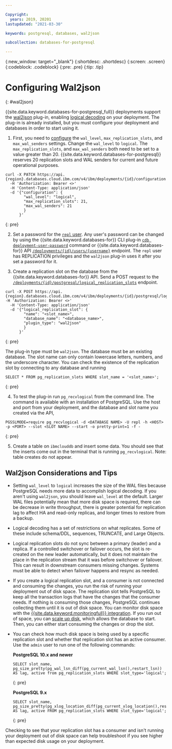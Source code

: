 ```yaml
---

Copyright:
  years: 2019, 20201
lastupdated: "2021-03-30"

keywords: postgresql, databases, wal2json

subcollection: databases-for-postgresql

---
```


{:new_window: target="_blank"}
{:shortdesc: .shortdesc}
{:screen: .screen}
{:codeblock: .codeblock}
{:pre: .pre}
{:tip: .tip}

# Configuring Wal2json
{: #wal2json}
   
{{site.data.keyword.databases-for-postgresql_full}} deployments support the [wal2json](https://github.com/eulerto/wal2json) plug-in, enabling [logical decoding](https://www.postgresql.org/docs/current/logicaldecoding-explanation.html) on your deployment. The plug-in is already installed, but you must configure your deployment and databases in order to start using it.
   
1. First, you need to [configure](/docs/databases-for-postgresql?topic=databases-for-postgresql-changing-configuration) the `wal_level`, `max_replication_slots`, and `max_wal_senders` settings. Change the `wal_level` to `logical`. The `max_replication_slots`, and `max_wal_senders` both need to be set to a value greater than 20. {{site.data.keyword.databases-for-postgresql}} reserves 20 replication slots and WAL senders for current and future operational purposes.
  ```
  curl -X PATCH https://api.{region}.databases.cloud.ibm.com/v4/ibm/deployments/{id}/configuration 
    -H 'Authorization: Bearer <>'
    -H 'Content-Type: application/json'
    -d '{"configuration": {
          "wal_level": "logical",
          "max_replication_slots": 21,
          "max_wal_senders": 21
          }
        }'
  ```
  {: pre}
   
2. Set a password for the [`repl` user](/docs/databases-for-postgresql?topic=databases-for-postgresql-user-management#the-repl-user). Any user's password can be changed by using the {{site.data.keyword.databases-for}} CLI plug-in [`cdb deployment-user-password`](/docs/databases-cli-plugin?topic=databases-cli-plugin-cdb-reference#deployment-user-password) command or {{site.data.keyword.databases-for}} API [`/deployments/{id}/users/{username}`](https://cloud.ibm.com/apidocs/cloud-databases-api#set-database-level-user-s-password) endpoint. The `repl` user has REPLICATION privileges and the `wal2json` plug-in uses it after you set a password for it.
   
3. Create a replication slot on the database from the {{site.data.keyword.databases-for}} API. Send a POST request to the [`/deployments/{id}/postgresql/logical_replication_slots`](https://cloud.ibm.com/apidocs/cloud-databases-api#create-a-new-logical-replication-slot) endpoint.
  ```
  curl -X POST https://api.{region}.databases.cloud.ibm.com/v4/ibm/deployments/{id}/postgresql/logical_replication_slots   -H 'Authorization: Bearer <>'
    -H 'Content-Type: application/json' 
    -d '{"logical_replication_slot": {
          "name": "<slot_name>",
          "database_name": "<database_name>",
          "plugin_type": "wal2json"
          }
        }'
  ```
  {: pre}
   
The plug-in type must be `wal2json`. The database must be an existing database. The slot name can only contain lowercase letters, numbers, and the underscore character. You can check the existence of the replication slot by connecting to any database and running 
  ```
  SELECT * FROM pg_replication_slots WHERE slot_name = '<slot_name>';
  ```
  {: pre}
   
4. To test the plug-in run `pg_recvlogical` from the command line. The command is available with an installation of PostgreSQL. Use the host and port from your deployment, and the database and slot name you created via the API,
  ```
  PGSSLMODE=require pg_recvlogical -d <DATABASE NAME> -U repl -h <HOST> -p <PORT> --slot <SLOT NAME> --start -o pretty-print=1 -f -
  ```
  {: pre}
   
5. Create a table on `ibmclouddb` and insert some data. You should see that the inserts come out in the terminal that is running `pg_recvlogical`. Note: table creates do not appear.
   
## Wal2json Considerations and Tips
   
- Setting `wal_level` to `logical` increases the size of the WAL files because PostgreSQL needs more data to accomplish logical decoding. If you aren't using `wal2json`, you should leave `wal_level` at the default. Larger WAL files potentially mean that more disk space is required, there can be decrease in write throughput, there is greater potential for replication lag to affect HA and read-only replicas, and longer times to restore from a backup.
   
- Logical decoding has a set of restrictions on what replicates. Some of these include schema/DDL, sequences, TRUNCATE, and Large Objects.
   
- Logical replication slots do not sync between a primary (leader) and a replica. If a controlled switchover or failover occurs, the slot is re-created on the new leader automatically, but it does not maintain the place in the replication stream that it was before switchover or failover. This can result in downstream consumers missing changes. Systems must be able to detect when failover happens and resync as needed.
   
- If you create a logical replication slot, and a consumer is not connected and consuming the changes, you run the risk of running your deployment out of disk space. The replication slot tells PostgreSQL to keep all the transaction logs that have the changes that the consumer needs. If nothing is consuming those changes, PostgreSQL continues collecting them until it is out of disk space. You can monitor disk space with the [{{site.data.keyword.monitoringfull}} integration](/docs/databases-for-postgresql?topic=databases-for-postgresql-monitoring). If you run out of space, you can [scale up disk](/docs/databases-for-postgresql?topic=databases-for-postgresql-resources-scaling), which allows the database to start. Then, you can either start consuming the changes or drop the slot.
   
- You can check how much disk space is being used by a specific replication slot and whether that replication slot has an active consumer. Use the `admin` user to run one of the following commands:  
   
  **PostgreSQL 10.x and newer**
    ```
    SELECT slot_name, pg_size_pretty(pg_wal_lsn_diff(pg_current_wal_lsn(),restart_lsn)) AS lag, active from pg_replication_slots WHERE slot_type='logical';
    ```
    {: pre}
   
  **PostgreSQL 9.x**
    ```
    SELECT slot_name, pg_size_pretty(pg_xlog_location_diff(pg_current_xlog_location(),restart_lsn)) AS lag, active FROM pg_replication_slots WHERE slot_type='logical';
    ```
    {: pre}
   
Checking to see that your replication slot has a consumer and isn't running your deployment out of disk space can help troubleshoot if you see higher than expected disk usage on your deployment.
   
   